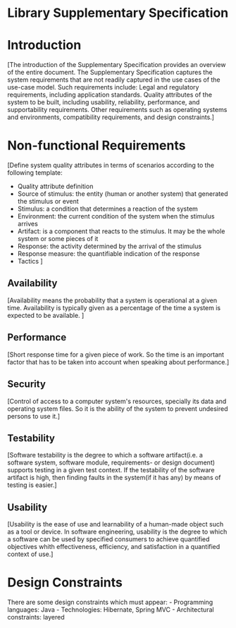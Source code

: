 # Library Supplementary Specification

# Introduction
[The introduction of the Supplementary Specification provides an overview of the entire document.
The Supplementary Specification captures the system requirements that are not readily captured in the use cases of the use-case model. Such requirements include:
Legal and regulatory requirements, including application standards.
Quality attributes of the system to be built, including usability, reliability, performance, and supportability requirements.
Other requirements such as operating systems and environments, compatibility requirements, and design constraints.]

# Non-functional Requirements

[Define system quality attributes in terms of scenarios according to the following template:
-	Quality attribute definition
-	Source of stimulus: the entity (human or another system) that generated the stimulus or event
-	Stimulus: a condition that determines a reaction of the system
-	Environment: the current condition of the system when the stimulus arrives
-	Artifact: is a component that reacts to the stimulus. It may be the whole system or some pieces of it
-	Response: the activity determined by the arrival of the stimulus
-	Response measure: the quantifiable indication of the response
-	Tactics
]
## Availability
[Availability means the probability that a system is operational at a given time. Availability is typically given as a percentage of the time a system is expected to be available. ]
## Performance
[Short response time for a given piece of work. So the time is an important factor that has to be taken into account when speaking about performance.]
## Security
[Control of access to a computer system's resources, specially its data and operating system files. So it is the ability of the system to prevent undesired persons to use it.]
## Testability
[Software testability is the degree to which a software artifact(i.e. a software system, software module, requirements- or design document) supports testing in a given test context. If the testability of the software artifact is high, then finding faults in the system(if it has any) by means of testing is easier.]
## Usability
[Usability is the ease of use and learnability of a human-made object such as a tool or device. In software engineering, usability is the degree to which a software can be used by specified consumers to achieve quantified objectives whith effectiveness, efficiency, and satisfaction in a quantified context of use.]
# Design Constraints
There are some design constraints which must appear:
	- Programming languages: Java
	- Technologies: Hibernate, Spring MVC
	- Architectural constraints: layered

